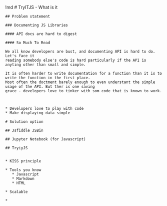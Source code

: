 
!md
    # TryITJS - What is it

    ## Problem statement

    ### Documenting JS Libraries

    #### API docs are hard to digest

    #### So Much To Read 

    We all know developers are bust, and documenting API is hard to do. Let's face it
    reading somebody else's code is hard particularly if the API is anyting other than small and simple.

    It is often harder to write documentation for a function than it is to write the function in the first place.
    Most often the doctment barely enough to even understant the simple usage of the API. But ther is one saving 
    grace - developers love to tinker with som code that is known to work.



    * Developers love to play with code
    * Make displaying data simple

    # Solution option

    ## Jsfiddle JSBin

    ## Jupyter Notebook (for Javascript)

    ## TryiyJS


    * KISS principle

    * Tools you know
       * Javascript
       * Markdown
       * HTML
       
    * Scalable

    * 

